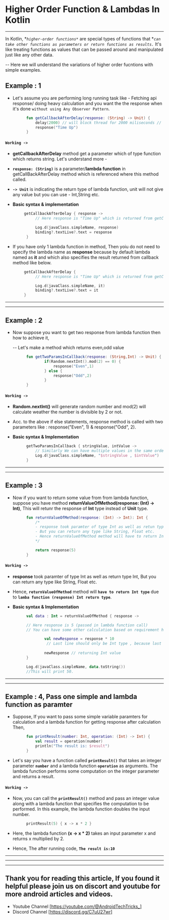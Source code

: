 # Higher Order Function & Lambdas In Kotlin
----

In Kotlin, **`higher-order functions*`* are special types of functions that **`can take other functions as parameters or return functions as results.`* It's like treating functions as values that can be passed around and manipulated just like any other data.

-- Here we will understand the variations of higher order fucntions with simple examples.

## Example : 1
- Let's assume you are performing long running task like - Fetching api response/ doing heavy calculation and you want the the response when it's done  ```without using Any Observer Pattern```.

  ```kotlin
        fun getCallbackAfterDelay(response: (String) -> Unit) {
            delay(2000) // will block thread for 2000 miliseconds //
            response("Time Up")
        }

#### ``` Working -> ```
- **getCallbackAfterDelay** method get a parameter which of type function which returns string. Let's understand more - 

- **`response: (String)`** is a parameter/**lambda function** in getCallBackAfterDelay method which is referenced where this method called.

- **`-> Unit`** is indicating the return type of lambda function, unit will not give any value but you can use - Int,String etc.

- **Basic syntax & implementation**

  ```kotlin
       getCallbackAfterDelay { response ->
            // Here response is "Time Up" which is returned from getCallBackAfterDelay method

            Log.d(javaClass.simpleName, response)
            binding?.textLive?.text = response
        }
- If you have only 1 lambda function in method, Then yoiu do not need to specify the lambda name as **response** because by default lambda named as **it** and which also specifies the result returned from callback method like below.

  ```kotlin
       getCallbackAfterDelay { 
            // Here response is "Time Up" which is returned from getCallBackAfterDelay method

            Log.d(javaClass.simpleName, it)
            binding?.textLive?.text = it
       }


-------------------
------

## Example : 2 
- Now suppose you want to get two response from lambda function then how to achieve it,

    -- Let's make a method which returns even,odd value 

  ```kotlin
        fun getTwoParamsInCallback(response: (String,Int) -> Unit) {
                if(Random.nextInt().mod(2) == 0) {
                    response("Even",1)
                } else {
                    response("Odd",2)
                }
        }

#### ``` Working -> ```
- **Random.nextInt()**  will generate random number and mod(2) will calculate weather the number is divisible by 2 or not.

- Acc. to the above if else statements, response method is called with two parameters like : response("Even", 1) & response("Odd", 2).

- **Basic syntax & Implementation**

  ```kotlin
        getTwoParamsInCallback { stringValue, intValue ->
            // Similarly We can have multiple values in the same order described in callback
            Log.d(javaClass.simpleName, "$stringValue , $intValue")
        }

-------------------
------

## Example : 3
- Now if you want to return some value from from lambda function, suppose you have method **returnValueOfMethod(response: (Int) -> Int)**, This will retunr the response of **Int** type instead of **Unit** type.

  ```kotlin
        fun returnValueOfMethod(response: (Int) -> Int): Int {
            /* 
            - response took paramter of type Int as well as retun type Int,
            - But you can return any type like String, Float etc.
            - Hence returnValueOfMethod method will have to return Int type due to lamba function (response) Int return type.
            */

            return response(5)
        }

#### ``` Working -> ```
- **response** took paramter of type Int as well as return type Int, But you can return any type like String, Float etc.
- Hence, **`returnValueOfMethod`** method will **`have to return Int type`** due to **`lamba function (response) Int return type`**.

- **Basic syntax & Implementation**

  ```kotlin
        val data : Int = returnValueOfMethod { response ->

        // Here response is 5 (passed in lambda function call)
        // You can have some other calculation based on requirement here, like -

                val newResponse = response * 10
                 // Last line should only be Int type , because last line code statements will be returned to **data** varibale.
               
                newResponse // returning Int value
        }

        Log.d(javaClass.simpleName, data.toString())
        //This will print 50.

-------------------
------

## Example : 4, Pass one simple and lambda function as paramter
- Suppose, If you want to pass some simple variable paramters for calculation and a lambda function for getting response after calculation Then,

  ```kotlin
        fun printResult(number: Int, operation: (Int) -> Int) {
            val result = operation(number)
            println("The result is: $result")
        }
- Let's say you have a function called **`printResult()`** that takes an integer parameter **`number`** and a lambda function **`operation`** as arguments. The lambda function performs some computation on the integer parameter and returns a result.

#### ``` Working -> ```
- Now, you can call the **`printResult()`** method and pass an integer value along with a lambda function that specifies the computation to be performed. In this example, the lambda function doubles the input number.

  ```kotlin
        printResult(5) { x -> x * 2 }

- Here, the lambda function **(x -> x * 2)** takes an input parameter x and returns x multiplied by 2.

- Hence, The after running code, **`The result is:10`**
  
-------------------
-------------------------
------

## Thank you for reading this article, If you found it helpful please join us on discort and youtube for more android articles and videos.

- Youtube Channel [https://youtube.com/@AndroidTechTricks_]
- Discord Channel [https://discord.gg/C7uU27wr]
